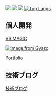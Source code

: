 [![](./0-profile-details.svg)](https://github.com/vn7n24fzkq/github-profile-summary-cards)
[![](./1-repos-per-language.svg)](https://github.com/vn7n24fzkq/github-profile-summary-cards) 
[![](./3-stats.svg)](https://github.com/vn7n24fzkq/github-profile-summary-cards)
[![Top Langs](https://github-readme-stats.vercel.app/api/top-langs/?username=kyainuma&layout=compact)](https://github.com/anuraghazra/github-readme-stats)


## 個人開発

[VS MAGIC](http://vs-magic.com/)

[![Image from Gyazo](https://i.gyazo.com/429279230689b1b3cb7b2be1aab9ef70.png)](https://gyazo.com/429279230689b1b3cb7b2be1aab9ef70)

[Portfolio](https://portfolio.yasunari-kainuma.com/)

## 技術ブログ

[技術ブログ](https://yasunari-kainuma.com/)
